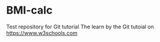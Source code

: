 # BMI-calc
Test repository for Git tutorial
The learn by the Git tutoial on https://www.w3schools.com